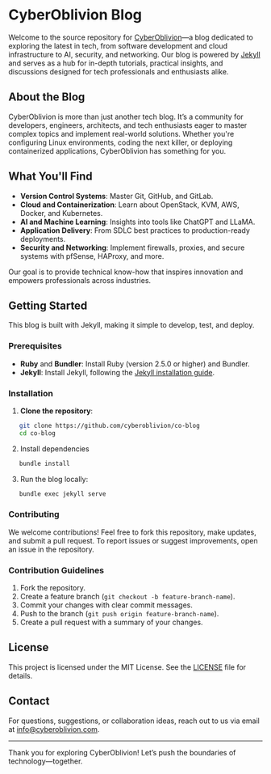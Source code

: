 # CyberOblivion Blog

Welcome to the source repository for [CyberOblivion](https://blog.cyberoblivion.com)—a blog dedicated to exploring the latest in tech, from software development and cloud infrastructure to AI, security, and networking. Our blog is powered by [Jekyll](https://jekyllrb.com/) and serves as a hub for in-depth tutorials, practical insights, and discussions designed for tech professionals and enthusiasts alike.

## About the Blog

CyberOblivion is more than just another tech blog. It’s a community for developers, engineers, architects, and tech enthusiasts eager to master complex topics and implement real-world solutions. Whether you're configuring Linux environments, coding the next killer, or deploying containerized applications, CyberOblivion has something for you.

## What You'll Find

- **Version Control Systems**: Master Git, GitHub, and GitLab.
- **Cloud and Containerization**: Learn about OpenStack, KVM, AWS, Docker, and Kubernetes.
- **AI and Machine Learning**: Insights into tools like ChatGPT and LLaMA.
- **Application Delivery**: From SDLC best practices to production-ready deployments.
- **Security and Networking**: Implement firewalls, proxies, and secure systems with pfSense, HAProxy, and more.

Our goal is to provide technical know-how that inspires innovation and empowers professionals across industries.

## Getting Started

This blog is built with Jekyll, making it simple to develop, test, and deploy.

### Prerequisites

- **Ruby** and **Bundler**: Install Ruby (version 2.5.0 or higher) and Bundler.
- **Jekyll**: Install Jekyll, following the [Jekyll installation guide](https://jekyllrb.com/docs/installation/).

### Installation

1. **Clone the repository**:
```bash
   git clone https://github.com/cyberoblivion/co-blog
   cd co-blog
```
2. Install dependencies
```bash
   bundle install
```
3. Run the blog locally:
```bash
   bundle exec jekyll serve
```

### Contributing
We welcome contributions! Feel free to fork this repository, make updates, and submit a pull request. To report issues or suggest improvements, open an issue in the repository.

### Contribution Guidelines

1. Fork the repository.
2. Create a feature branch (`git checkout -b feature-branch-name`).
3. Commit your changes with clear commit messages.
4. Push to the branch (`git push origin feature-branch-name`).
5. Create a pull request with a summary of your changes.

## License

This project is licensed under the MIT License. See the [LICENSE](LICENSE.md) file for details.

## Contact

For questions, suggestions, or collaboration ideas, reach out to us via email at [info@cyberoblivion.com](mailto:info@cyberoblivion.com).

---

Thank you for exploring CyberOblivion! Let’s push the boundaries of technology—together.
